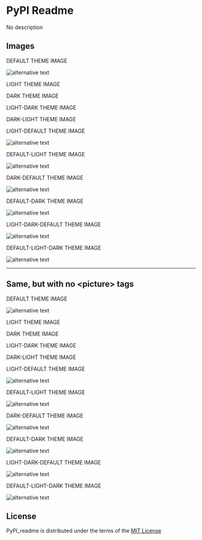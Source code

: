 # PyPI Readme

No description

## Images

DEFAULT THEME IMAGE


  <img alt="alternative text" src="https://raw.githubusercontent.com/dakalamin/pypi_readme/main/assets/no_theme.png">


LIGHT THEME IMAGE


  <source media="(prefers-color-scheme: light)" srcset="https://raw.githubusercontent.com/dakalamin/pypi_readme/main/assets/light_theme.png">


DARK THEME IMAGE


  <source media="(prefers-color-scheme: dark)" srcset="https://raw.githubusercontent.com/dakalamin/pypi_readme/main/assets/dark_theme.png">


LIGHT-DARK THEME IMAGE


  <source media="(prefers-color-scheme: light)" srcset="https://raw.githubusercontent.com/dakalamin/pypi_readme/main/assets/light_theme.png">
  <source media="(prefers-color-scheme: dark)" srcset="https://raw.githubusercontent.com/dakalamin/pypi_readme/main/assets/dark_theme.png">


DARK-LIGHT THEME IMAGE


  <source media="(prefers-color-scheme: dark)" srcset="https://raw.githubusercontent.com/dakalamin/pypi_readme/main/assets/dark_theme.png">
  <source media="(prefers-color-scheme: light)" srcset="https://raw.githubusercontent.com/dakalamin/pypi_readme/main/assets/light_theme.png">


LIGHT-DEFAULT THEME IMAGE


  <source media="(prefers-color-scheme: light)" srcset="https://raw.githubusercontent.com/dakalamin/pypi_readme/main/assets/light_theme.png">
  <img alt="alternative text" src="https://raw.githubusercontent.com/dakalamin/pypi_readme/main/assets/no_theme.png">


DEFAULT-LIGHT THEME IMAGE


  <img alt="alternative text" src="https://raw.githubusercontent.com/dakalamin/pypi_readme/main/assets/no_theme.png">
  <source media="(prefers-color-scheme: light)" srcset="https://raw.githubusercontent.com/dakalamin/pypi_readme/main/assets/light_theme.png">


DARK-DEFAULT THEME IMAGE


  <source media="(prefers-color-scheme: dark)" srcset="https://raw.githubusercontent.com/dakalamin/pypi_readme/main/assets/dark_theme.png">
  <img alt="alternative text" src="https://raw.githubusercontent.com/dakalamin/pypi_readme/main/assets/no_theme.png">


DEFAULT-DARK THEME IMAGE


  <img alt="alternative text" src="https://raw.githubusercontent.com/dakalamin/pypi_readme/main/assets/no_theme.png">
  <source media="(prefers-color-scheme: dark)" srcset="https://raw.githubusercontent.com/dakalamin/pypi_readme/main/assets/dark_theme.png">


LIGHT-DARK-DEFAULT THEME IMAGE


  <source media="(prefers-color-scheme: light)" srcset="https://raw.githubusercontent.com/dakalamin/pypi_readme/main/assets/light_theme.png">
  <source media="(prefers-color-scheme: dark)" srcset="https://raw.githubusercontent.com/dakalamin/pypi_readme/main/assets/dark_theme.png">
  <img alt="alternative text" src="https://raw.githubusercontent.com/dakalamin/pypi_readme/main/assets/no_theme.png">


DEFAULT-LIGHT-DARK THEME IMAGE


  <img alt="alternative text" src="https://raw.githubusercontent.com/dakalamin/pypi_readme/main/assets/no_theme.png">
  <source media="(prefers-color-scheme: light)" srcset="https://raw.githubusercontent.com/dakalamin/pypi_readme/main/assets/light_theme.png">
  <source media="(prefers-color-scheme: dark)" srcset="https://raw.githubusercontent.com/dakalamin/pypi_readme/main/assets/dark_theme.png">


---

## Same, but with no \<picture\> tags

DEFAULT THEME IMAGE

  <img alt="alternative text" src="https://raw.githubusercontent.com/dakalamin/pypi_readme/main/assets/no_theme.png">

LIGHT THEME IMAGE

  <source media="(prefers-color-scheme: light)" srcset="https://raw.githubusercontent.com/dakalamin/pypi_readme/main/assets/light_theme.png">

DARK THEME IMAGE

  <source media="(prefers-color-scheme: dark)" srcset="https://raw.githubusercontent.com/dakalamin/pypi_readme/main/assets/dark_theme.png">

LIGHT-DARK THEME IMAGE

  <source media="(prefers-color-scheme: light)" srcset="https://raw.githubusercontent.com/dakalamin/pypi_readme/main/assets/light_theme.png">
  <source media="(prefers-color-scheme: dark)" srcset="https://raw.githubusercontent.com/dakalamin/pypi_readme/main/assets/dark_theme.png">

DARK-LIGHT THEME IMAGE

  <source media="(prefers-color-scheme: dark)" srcset="https://raw.githubusercontent.com/dakalamin/pypi_readme/main/assets/dark_theme.png">
  <source media="(prefers-color-scheme: light)" srcset="https://raw.githubusercontent.com/dakalamin/pypi_readme/main/assets/light_theme.png">

LIGHT-DEFAULT THEME IMAGE

  <source media="(prefers-color-scheme: light)" srcset="https://raw.githubusercontent.com/dakalamin/pypi_readme/main/assets/light_theme.png">
  <img alt="alternative text" src="https://raw.githubusercontent.com/dakalamin/pypi_readme/main/assets/no_theme.png">

DEFAULT-LIGHT THEME IMAGE

  <img alt="alternative text" src="https://raw.githubusercontent.com/dakalamin/pypi_readme/main/assets/no_theme.png">
  <source media="(prefers-color-scheme: light)" srcset="https://raw.githubusercontent.com/dakalamin/pypi_readme/main/assets/light_theme.png">

DARK-DEFAULT THEME IMAGE

  <source media="(prefers-color-scheme: dark)" srcset="https://raw.githubusercontent.com/dakalamin/pypi_readme/main/assets/dark_theme.png">
  <img alt="alternative text" src="https://raw.githubusercontent.com/dakalamin/pypi_readme/main/assets/no_theme.png">

DEFAULT-DARK THEME IMAGE

  <img alt="alternative text" src="https://raw.githubusercontent.com/dakalamin/pypi_readme/main/assets/no_theme.png">
  <source media="(prefers-color-scheme: dark)" srcset="https://raw.githubusercontent.com/dakalamin/pypi_readme/main/assets/dark_theme.png">

LIGHT-DARK-DEFAULT THEME IMAGE

  <source media="(prefers-color-scheme: light)" srcset="https://raw.githubusercontent.com/dakalamin/pypi_readme/main/assets/light_theme.png">
  <source media="(prefers-color-scheme: dark)" srcset="https://raw.githubusercontent.com/dakalamin/pypi_readme/main/assets/dark_theme.png">
  <img alt="alternative text" src="https://raw.githubusercontent.com/dakalamin/pypi_readme/main/assets/no_theme.png">

DEFAULT-LIGHT-DARK THEME IMAGE

  <img alt="alternative text" src="https://raw.githubusercontent.com/dakalamin/pypi_readme/main/assets/no_theme.png">
  <source media="(prefers-color-scheme: light)" srcset="https://raw.githubusercontent.com/dakalamin/pypi_readme/main/assets/light_theme.png">
  <source media="(prefers-color-scheme: dark)" srcset="https://raw.githubusercontent.com/dakalamin/pypi_readme/main/assets/dark_theme.png">

## License

PyPI_readme is distributed under the terms of the [MIT License](LICENSE)

